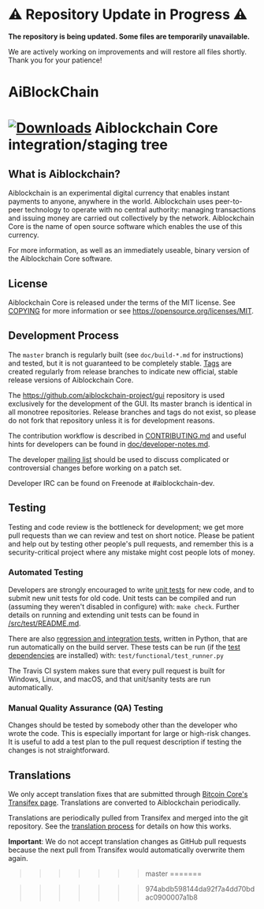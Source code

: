 # ⚠️ **Repository Update in Progress** ⚠️

**The repository is being updated. Some files are temporarily unavailable.**

We are actively working on improvements and will restore all files shortly. Thank you for your patience!


# AiBlockChain
[![Downloads](https://img.shields.io/github/downloads/nickgsh/AiBlockChain/total)](https://github.com/nickghs/AiBlockChain)
Aiblockchain Core integration/staging tree
=====================================



What is Aiblockchain?
----------------

Aiblockchain is an experimental digital currency that enables instant payments to
anyone, anywhere in the world. Aiblockchain uses peer-to-peer technology to operate
with no central authority: managing transactions and issuing money are carried
out collectively by the network. Aiblockchain Core is the name of open source
software which enables the use of this currency.

For more information, as well as an immediately useable, binary version of
the Aiblockchain Core software.

License
-------

Aiblockchain Core is released under the terms of the MIT license. See [COPYING](COPYING) for more
information or see https://opensource.org/licenses/MIT.

Development Process
-------------------

The `master` branch is regularly built (see `doc/build-*.md` for instructions) and tested, but it is not guaranteed to be
completely stable. [Tags](https://github.com/aiblockchain-project/aiblockchain/tags) are created
regularly from release branches to indicate new official, stable release versions of Aiblockchain Core.

The https://github.com/aiblockchain-project/gui repository is used exclusively for the
development of the GUI. Its master branch is identical in all monotree
repositories. Release branches and tags do not exist, so please do not fork
that repository unless it is for development reasons.

The contribution workflow is described in [CONTRIBUTING.md](CONTRIBUTING.md)
and useful hints for developers can be found in [doc/developer-notes.md](doc/developer-notes.md).

The developer [mailing list](https://groups.google.com/forum/#!forum/aiblockchain-dev)
should be used to discuss complicated or controversial changes before working
on a patch set.

Developer IRC can be found on Freenode at #aiblockchain-dev.

Testing
-------

Testing and code review is the bottleneck for development; we get more pull
requests than we can review and test on short notice. Please be patient and help out by testing
other people's pull requests, and remember this is a security-critical project where any mistake might cost people
lots of money.

### Automated Testing

Developers are strongly encouraged to write [unit tests](src/test/README.md) for new code, and to
submit new unit tests for old code. Unit tests can be compiled and run
(assuming they weren't disabled in configure) with: `make check`. Further details on running
and extending unit tests can be found in [/src/test/README.md](/src/test/README.md).

There are also [regression and integration tests](/test), written
in Python, that are run automatically on the build server.
These tests can be run (if the [test dependencies](/test) are installed) with: `test/functional/test_runner.py`

The Travis CI system makes sure that every pull request is built for Windows, Linux, and macOS, and that unit/sanity tests are run automatically.

### Manual Quality Assurance (QA) Testing

Changes should be tested by somebody other than the developer who wrote the
code. This is especially important for large or high-risk changes. It is useful
to add a test plan to the pull request description if testing the changes is
not straightforward.

Translations
------------

We only accept translation fixes that are submitted through [Bitcoin Core's Transifex page](https://www.transifex.com/projects/p/bitcoin/).
Translations are converted to Aiblockchain periodically.

Translations are periodically pulled from Transifex and merged into the git repository. See the
[translation process](doc/translation_process.md) for details on how this works.

**Important**: We do not accept translation changes as GitHub pull requests because the next
pull from Transifex would automatically overwrite them again.
>>>>>>> master
=======

>>>>>>> 974abdb598144da92f7a4dd70bdac0900007a1b8
